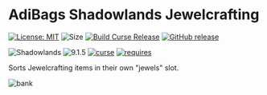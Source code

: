 # AdiBags Shadowlands Jewelcrafting

[![License: MIT](https://img.shields.io/badge/License-MIT-yellow.svg)](https://opensource.org/licenses/MIT)
![Size](https://img.shields.io/github/repo-size/N6REJ/AdiBags_Shadowlands_Jewelcrafting) 
[![Build Curse Release](https://github.com/N6REJ/AdiBags_Shadowlands_Jewelcrafting/actions/workflows/action.yml/badge.svg)](https://github.com/N6REJ/AdiBags_Shadowlands_Jewelcrafting/actions/workflows/action.yml) 
[![GitHub release](https://img.shields.io/github/release/N6REJ/AdiBags_Shadowlands_Jewelcrafting.svg)](https://GitHub.com/N6REJ/AdiBags_Shadowlands_Jewelcrafting/releases/)

![Shadowlands](https://img.shields.io/badge/Supports-Shadowlands-0B68D7)
![9.1.5](https://img.shields.io/badge/Ready_for-9.1.5-darkgreen)
[![curse](https://img.shields.io/badge/Curseforge_Project_ID:-446521-purple)](https://www.curseforge.com/wow/addons/adibags_shadowlands_Jewelcrafting)
[![requires](https://img.shields.io/badge/Requires-AdiBags-brown)](https://www.curseforge.com/wow/addons/adibags)

Sorts Jewelcrafting items in their own "jewels" slot.

![bank](https://user-images.githubusercontent.com/1850089/127739661-3204e8a2-2cf4-402d-a447-83d3392f26b3.png)

